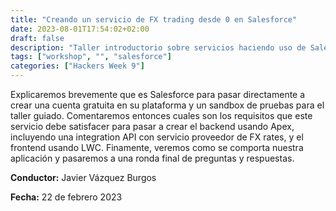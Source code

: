 ```yaml
---
title: "Creando un servicio de FX trading desde 0 en Salesforce"
date: 2023-08-01T17:54:02+02:00
draft: false
description: "Taller introductorio sobre servicios haciendo uso de Salesforce"
tags: ["workshop", "", "salesforce"]
categories: ["Hackers Week 9"]
---
```


Explicaremos brevemente que es Salesforce para pasar directamente a crear una cuenta gratuita en su plataforma y un sandbox de pruebas para el taller guiado. Comentaremos entonces cuales son los requisitos que este servicio debe satisfacer para pasar a crear el backend usando Apex, incluyendo una integration API con servicio proveedor de FX rates, y el frontend usando LWC. Finamente, veremos como se comporta nuestra aplicación y pasaremos a una ronda final de preguntas y respuestas.

**Conductor:** Javier Vázquez Burgos


**Fecha:** 22 de febrero 2023